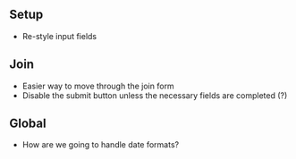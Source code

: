 ## Setup

* Re-style input fields

## Join

* Easier way to move through the join form
* Disable the submit button unless the necessary fields are completed (?)

## Global

* How are we going to handle date formats?